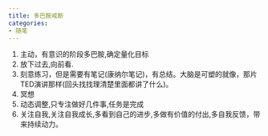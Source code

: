 ```yaml
---
title: 多巴胺戒断
categories:
- 随笔
---
```


1. 主动，有意识的阶段多巴胺,确定量化目标
2. 放下过去,向前看.
3. 刻意练习，但是需要有笔记(康纳尔笔记)，有总结。大脑是可塑的就像，那片TED演讲那样(回头找找理清楚里面都讲了什么)。
4. 冥想
5. 动态调整,只专注做好几件事,任务是完成
6. 关注自我,关注自我成长,多看到自己的进步,多做有价值的付出,多自我反馈，带来持续动力。